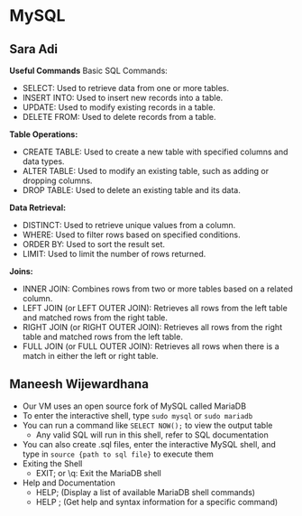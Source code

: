 # MySQL

## Sara Adi
**Useful Commands**
Basic SQL Commands:
* SELECT: Used to retrieve data from one or more tables.
* INSERT INTO: Used to insert new records into a table.
* UPDATE: Used to modify existing records in a table.
* DELETE FROM: Used to delete records from a table.


**Table Operations:**
* CREATE TABLE: Used to create a new table with specified columns and data types.
* ALTER TABLE: Used to modify an existing table, such as adding or dropping columns.
* DROP TABLE: Used to delete an existing table and its data.

**Data Retrieval:**
* DISTINCT: Used to retrieve unique values from a column.
* WHERE: Used to filter rows based on specified conditions.
* ORDER BY: Used to sort the result set.
* LIMIT: Used to limit the number of rows returned.

**Joins:**
* INNER JOIN: Combines rows from two or more tables based on a related column.
* LEFT JOIN (or LEFT OUTER JOIN): Retrieves all rows from the left table and matched rows from the right table.
* RIGHT JOIN (or RIGHT OUTER JOIN): Retrieves all rows from the right table and matched rows from the left table.
* FULL JOIN (or FULL OUTER JOIN): Retrieves all rows when there is a match in either the left or right table.

## Maneesh Wijewardhana
-   Our VM uses an open source fork of MySQL called MariaDB
-   To enter the interactive shell, type `sudo mysql` or `sudo mariadb`
-   You can run a command like `SELECT NOW();` to view the output table
    -   Any valid SQL will run in this shell, refer to SQL documentation
-   You can also create .sql files, enter the interactive MySQL shell, and type in `source {path to sql file}` to execute them
-   Exiting the Shell
    -   EXIT; or \q: Exit the MariaDB shell
-   Help and Documentation
    -   HELP; (Display a list of available MariaDB shell commands)
    -   HELP <command>; (Get help and syntax information for a specific command)
